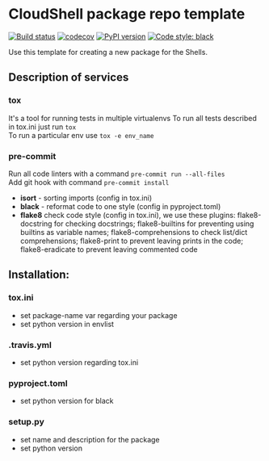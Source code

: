# CloudShell package repo template

[![Build status](https://travis-ci.org/QualiSystems/cloudshell-package-repo-template.svg?branch=dev)](https://travis-ci.org/QualiSystems/cloudshell-package-repo-template)
[![codecov](https://codecov.io/gh/QualiSystems/cloudshell-package-repo-template/branch/dev/graph/badge.svg)](https://codecov.io/gh/QualiSystems/cloudshell-package-repo-template)
[![PyPI version](https://badge.fury.io/py/cloudshell-package-repo-template.svg)](https://badge.fury.io/py/cloudshell-package-repo-template)
[![Code style: black](https://img.shields.io/badge/code%20style-black-000000.svg)](https://github.com/python/black)

Use this template for creating a new package for the Shells.

## Description of services
### tox
It's a tool for running tests in multiple virtualenvs
To run all tests described in tox.ini just run `tox`  
To run a particular env use `tox -e env_name`

### pre-commit
Run all code linters with a command `pre-commit run --all-files`  
Add git hook with command `pre-commit install`
- **isort** - sorting imports (config in tox.ini)
- **black** - reformat code to one style (config in pyproject.toml)
- **flake8** check code style (config in tox.ini), we use these plugins: flake8-docstring for checking docstrings; flake8-builtins for preventing using builtins as variable names; flake8-comprehensions to check list/dict comprehensions; flake8-print to prevent leaving prints in the code; flake8-eradicate to prevent leaving commented code

## Installation:

### tox.ini
- set package-name var regarding your package
- set python version in envlist

### .travis.yml
- set python version regarding tox.ini

### pyproject.toml
- set python version for black

### setup.py
- set name and description for the package
- set python version

